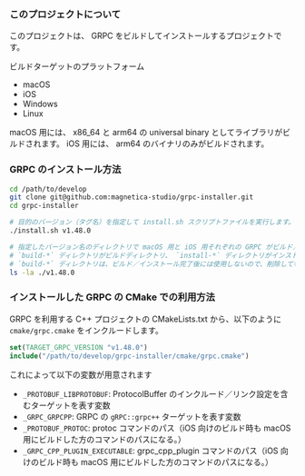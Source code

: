 ### このプロジェクトについて

このプロジェクトは、 GRPC をビルドしてインストールするプロジェクトです。

ビルドターゲットのプラットフォーム

- macOS
- iOS
- Windows
- Linux

macOS 用には、 x86_64 と arm64 の universal binary としてライブラリがビルドされます。
iOS 用には、 arm64 のバイナリのみがビルドされます。

### GRPC のインストール方法

```sh
cd /path/to/develop
git clone git@github.com:magnetica-studio/grpc-installer.git
cd grpc-installer

# 目的のバージョン（タグ名）を指定して install.sh スクリプトファイルを実行します。
./install.sh v1.48.0

# 指定したバージョン名のディレクトリで macOS 用と iOS 用それぞれの GRPC がビルド／インストールされます。
# `build-*` ディレクトリがビルドディレクトリ、 `install-*` ディレクトリがインストールディレクトリになります。
# `build-*` ディレクトリは、ビルド／インストール完了後には使用しないので、削除しても問題ありません。
ls -la ./v1.48.0
```

### インストールした GRPC の CMake での利用方法

GRPC を利用する C++ プロジェクトの CMakeLists.txt から、以下のように `cmake/grpc.cmake` をインクルードします。

```cmake
set(TARGET_GRPC_VERSION "v1.48.0")
include("/path/to/develop/grpc-installer/cmake/grpc.cmake")
```

これによって以下の変数が用意されます

- `_PROTOBUF_LIBPROTOBUF`: ProtocolBuffer のインクルード／リンク設定を含むターゲットを表す変数
- `_GRPC_GRPCPP`: GRPC の `gRPC::grpc++` ターゲットを表す変数
- `_PROTOBUF_PROTOC`: protoc コマンドのパス（iOS 向けのビルド時も macOS 用にビルドした方のコマンドのパスになる。）
- `_GRPC_CPP_PLUGIN_EXECUTABLE`: grpc_cpp_plugin コマンドのパス（iOS 向けのビルド時も macOS 用にビルドした方のコマンドのパスになる。）
